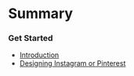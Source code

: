 # Summary

### Get Started

* [Introduction](README.md)
* [Designing Instagram or Pinterest](./en/2016-02-13-crack-the-system-design-interview.md)

